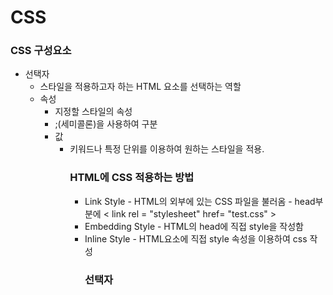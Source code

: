 # CSS

### CSS 구성요소

<ul>
<li font = bold> 선택자
    <ul>
    <li>스타일을 적용하고자 하는 HTML 요소를 선택하는 역할
<li font = bold> 속성
    <ul>
    <li>지정할 스타일의 속성
    <li>;(세미콜론)을 사용하여 구분
<li font = bold> 값
    <ul>
    <li>키워드나 특정 단위를 이용하여 원하는 스타일을 적용.

### HTML에 CSS 적용하는 방법

<ul>
<li font = bold> Link Style
- HTML의 외부에 있는 CSS 파일을 불러옴
    - head부분에 < link rel = "stylesheet" href= "test.css" >
<li font = bold> Embedding Style
- HTML의 head에 직접 style을 작성함
<li font = bold> Inline Style
- HTML요소에 직접 style 속성을 이용하여 css 작성


### 선택자
